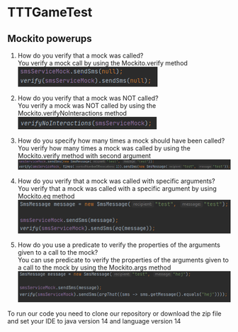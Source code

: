 # TTTGameTest

## Mockito powerups

1. How do you verify that a mock was called?\
You verify a mock call by using the Mockito.verify method\
![Code example](https://github.com/MadsMeinertAndersenCPHBusiness/TTTGameTest/blob/main/1.PNG)

2. How do you verify that a mock was NOT called?\
You verify a mock was NOT called by using the Mockito.verifyNoInteractions method\
![Code example](https://github.com/MadsMeinertAndersenCPHBusiness/TTTGameTest/blob/main/2.PNG)

3. How do you specify how many times a mock should have been called?\
You verify how many times a mock was called by using the Mockito.verify method with second argument\
![Code example](https://github.com/MadsMeinertAndersenCPHBusiness/TTTGameTest/blob/main/3.PNG)

4. How do you verify that a mock was called with specific arguments?\
You verify that a mock was called with a specific argument by using Mockito.eq method\
![Code example](https://github.com/MadsMeinertAndersenCPHBusiness/TTTGameTest/blob/main/CodeExample4.PNG)

5. How do you use a predicate to verify the properties of the arguments
given to a call to the mock?\
You can use predicate to verify the properties of the arguments given to a call to the mock by using the Mockito.args method\
![Code example](https://github.com/MadsMeinertAndersenCPHBusiness/TTTGameTest/blob/main/5.PNG)


To run our code you need to clone our repository or download the zip file and set your IDE to java version 14 and language version 14
